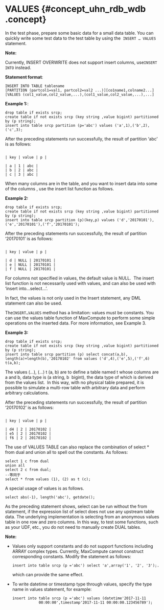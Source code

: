 # VALUES {#concept_uhn_rdb_wdb .concept}

In the test phase, prepare some basic data for a small data table. You can quickly write some test data to the test table by using the  `INSERT … VALUES` statement.

**Note:** 

Currently, INSERT OVERWRITE does not support insert columns, use`INSERT INTO` instead.

**Statement format**:

```
INSERT INTO TABLE tablename 
[PARTITION (partcol1=val1, partcol2=val2 ...)][co1name1,colname2...] 
[VALUES (col1_value,col2_value,...),(col1_value,col2_value,...),...]
```

**Example 1:**:

```
drop table if exists srcp;
create table if not exists srcp (key string ,value bigint) partitioned by (p string);
insert into table srcp partition (p='abc') values ('a',1),('b',2),('c',3);
```

After the preceding statements run successfully, the result of partition ‘abc’ is as follows:

```

| key | value | p |

| a | 1 | abc |
| b | 2 | abc |
| c | 3 | abc |

```

When many columns are in the table, and you want to insert data into some of the columns , use the insert list function as follows.

**Example 2:**

```
drop table if exists srcp;
create table if not exists srcp (key string ,value bigint) partitioned by (p string);
insert into table srcp partition (p)(key,p) values ('d','20170101'),('e','20170101'),('f','20170101');
```

After the preceding statements run successfully, the result of partition ‘20170101’ is as follows:

```

| key | value | p |

| d | NULL | 20170101 |
| e | NULL | 20170101 |
| f | NULL | 20170101 |

```

For columns not specified in values, the default value is NULL.  The insert list function is not necessarily used with values, and can also be used with ‘insert into…select…’.

In fact, the values is not only used in the Insert statement, any DML statement can also be used.

The`INSERT…VALUES` method has a limitation: values must be constants. You can use the values table function of MaxCompute to perform some simple operations on the inserted data. For more information, see Example 3.

**Example 3:**

```
drop table if exists srcp;
create table if not exists srcp (key string ,value bigint) partitioned by (p string);
insert into table srcp partition (p) select concat(a,b), length(a)+length(b),'20170102' from values ('d',4),('e',5),('f',6) t(a,b);
```

The values \(…\), \(…\) t \(a, b\) are to define a table named t whose columns are a and b, data type is \(a string, b  bigint\), the data type of which is derived from the values list.  In this way, with no physical table prepared, it is possible to simulate a multi-row table with arbitrary data and perform arbitrary calculations.

After the preceding statements run successfully, the result of partition ‘20170102’ is as follows:

```

| key | value | p |

| d4 | 2 | 20170102 |
| e5 | 2 | 20170102 |
| f6 | 2 | 20170102 |

```

The use of VALUES TABLE can also replace the combination of select \* from dual and union all to spell out the constants. As follows:

```
select 1 c from dual 
union all
select 2 c from dual;
--等同于 
select * from values (1), (2) as t (c);
```

A special usage of values is as follows.

```
select abs(-1), length('abc'), getdate();
```

As the preceding statement shows, select can be run without the from statement, if the expression list of select does not use any upstream table data. The underlying implementation is selecting from an anonymous values table in one row and zero columns. In this way, to test some functions, such as your UDF, etc., you do not need to manually create DUAL tables.

**Note:** 

-   Values only support constants and do not support functions including ARRAY complex types. Currently, MaxCompute cannot construct corresponding constants. Modify the statement as follows:

    ```
    insert into table srcp (p ='abc') select 'a',array('1', '2', '3');.
    ```

    which can provide the same effect.

-   To write datetime or timestamp type through values, specify the type name in values statement, for example:

    ```
    insert into table srcp (p ='abc') values (datetime'2017-11-11 
                00:00:00',timestamp'2017-11-11 00:00:00.123456789');
    ```


